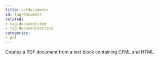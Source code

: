 ```yaml
---
title: <cfdocument>
id: tag-document
related:
- tag-documentitem
- tag-documentsection
categories:
- pdf
---
```


Creates a PDF document from a text block containing CFML and HTML.

